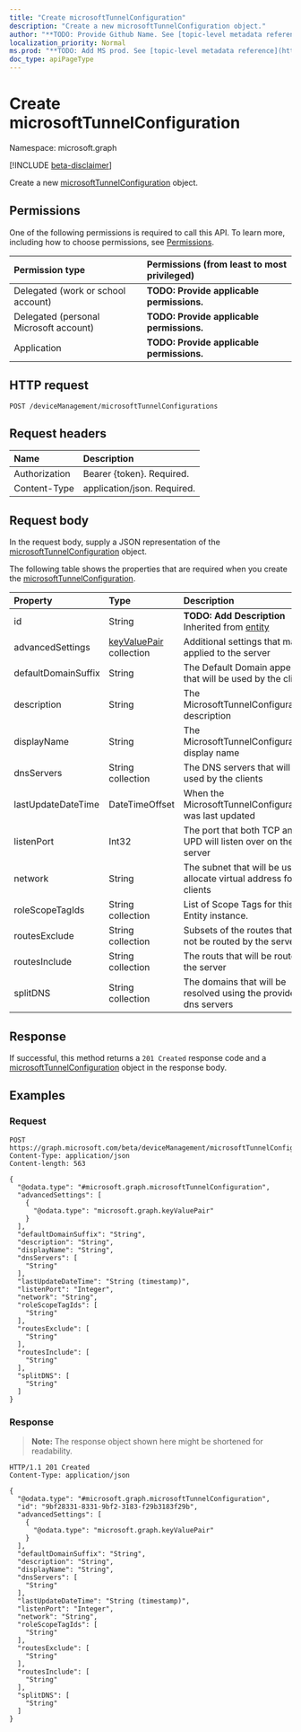 ```yaml
---
title: "Create microsoftTunnelConfiguration"
description: "Create a new microsoftTunnelConfiguration object."
author: "**TODO: Provide Github Name. See [topic-level metadata reference](https://msgo.azurewebsites.net/add/document/guidelines/metadata.html#topic-level-metadata)**"
localization_priority: Normal
ms.prod: "**TODO: Add MS prod. See [topic-level metadata reference](https://msgo.azurewebsites.net/add/document/guidelines/metadata.html#topic-level-metadata)**"
doc_type: apiPageType
---
```


# Create microsoftTunnelConfiguration
Namespace: microsoft.graph

[!INCLUDE [beta-disclaimer](../../includes/beta-disclaimer.md)]

Create a new [microsoftTunnelConfiguration](../resources/microsofttunnelconfiguration.md) object.

## Permissions
One of the following permissions is required to call this API. To learn more, including how to choose permissions, see [Permissions](/graph/permissions-reference).

|Permission type|Permissions (from least to most privileged)|
|:---|:---|
|Delegated (work or school account)|**TODO: Provide applicable permissions.**|
|Delegated (personal Microsoft account)|**TODO: Provide applicable permissions.**|
|Application|**TODO: Provide applicable permissions.**|

## HTTP request

<!-- {
  "blockType": "ignored"
}
-->
``` http
POST /deviceManagement/microsoftTunnelConfigurations
```

## Request headers
|Name|Description|
|:---|:---|
|Authorization|Bearer {token}. Required.|
|Content-Type|application/json. Required.|

## Request body
In the request body, supply a JSON representation of the [microsoftTunnelConfiguration](../resources/microsofttunnelconfiguration.md) object.

The following table shows the properties that are required when you create the [microsoftTunnelConfiguration](../resources/microsofttunnelconfiguration.md).

|Property|Type|Description|
|:---|:---|:---|
|id|String|**TODO: Add Description** Inherited from [entity](../resources/entity.md)|
|advancedSettings|[keyValuePair](../resources/keyvaluepair.md) collection|Additional settings that may be applied to the server|
|defaultDomainSuffix|String|The Default Domain appendix that will be used by the clients|
|description|String|The MicrosoftTunnelConfiguration's description|
|displayName|String|The MicrosoftTunnelConfiguration's display name|
|dnsServers|String collection|The DNS servers that will be used by the clients|
|lastUpdateDateTime|DateTimeOffset|When the MicrosoftTunnelConfiguration was last updated|
|listenPort|Int32|The port that both TCP and UPD will listen over on the server|
|network|String|The subnet that will be used to allocate virtual address for the clients|
|roleScopeTagIds|String collection|List of Scope Tags for this Entity instance.|
|routesExclude|String collection|Subsets of the routes that will not be routed by the server|
|routesInclude|String collection|The routs that will be routed by the server|
|splitDNS|String collection|The domains that will be resolved using the provided dns servers|



## Response

If successful, this method returns a `201 Created` response code and a [microsoftTunnelConfiguration](../resources/microsofttunnelconfiguration.md) object in the response body.

## Examples

### Request
<!-- {
  "blockType": "request",
  "name": "create_microsofttunnelconfiguration_from_"
}
-->
``` http
POST https://graph.microsoft.com/beta/deviceManagement/microsoftTunnelConfigurations
Content-Type: application/json
Content-length: 563

{
  "@odata.type": "#microsoft.graph.microsoftTunnelConfiguration",
  "advancedSettings": [
    {
      "@odata.type": "microsoft.graph.keyValuePair"
    }
  ],
  "defaultDomainSuffix": "String",
  "description": "String",
  "displayName": "String",
  "dnsServers": [
    "String"
  ],
  "lastUpdateDateTime": "String (timestamp)",
  "listenPort": "Integer",
  "network": "String",
  "roleScopeTagIds": [
    "String"
  ],
  "routesExclude": [
    "String"
  ],
  "routesInclude": [
    "String"
  ],
  "splitDNS": [
    "String"
  ]
}
```


### Response
>**Note:** The response object shown here might be shortened for readability.
<!-- {
  "blockType": "response",
  "truncated": true,
  "@odata.type": "microsoft.graph.microsoftTunnelConfiguration"
}
-->
``` http
HTTP/1.1 201 Created
Content-Type: application/json

{
  "@odata.type": "#microsoft.graph.microsoftTunnelConfiguration",
  "id": "9bf28331-8331-9bf2-3183-f29b3183f29b",
  "advancedSettings": [
    {
      "@odata.type": "microsoft.graph.keyValuePair"
    }
  ],
  "defaultDomainSuffix": "String",
  "description": "String",
  "displayName": "String",
  "dnsServers": [
    "String"
  ],
  "lastUpdateDateTime": "String (timestamp)",
  "listenPort": "Integer",
  "network": "String",
  "roleScopeTagIds": [
    "String"
  ],
  "routesExclude": [
    "String"
  ],
  "routesInclude": [
    "String"
  ],
  "splitDNS": [
    "String"
  ]
}
```

